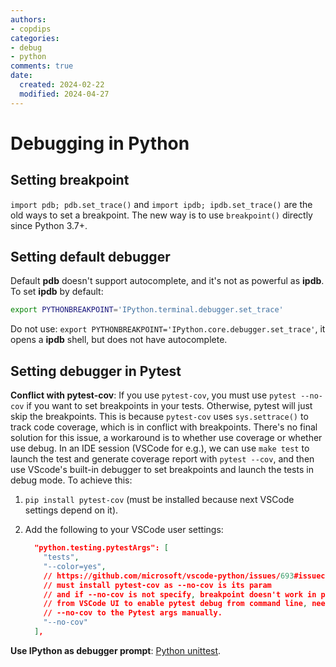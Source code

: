 ```yaml
---
authors:
- copdips
categories:
- debug
- python
comments: true
date:
  created: 2024-02-22
  modified: 2024-04-27
---
```


# Debugging in Python

<!-- more -->

## Setting breakpoint

`import pdb; pdb.set_trace()` and `import ipdb; ipdb.set_trace()` are the old ways to set a breakpoint. The new way is to use `breakpoint()` directly since Python 3.7+.

## Setting default debugger

Default **pdb** doesn't support autocomplete, and it's not as powerful as **ipdb**. To set **ipdb** by default:

```bash
export PYTHONBREAKPOINT='IPython.terminal.debugger.set_trace'
```

Do not use: `export PYTHONBREAKPOINT='IPython.core.debugger.set_trace'`, it opens a **ipdb** shell, but does not have autocomplete.

## Setting debugger in Pytest

**Conflict with pytest-cov**: If you use `pytest-cov`, you must use `pytest --no-cov` if you want to set breakpoints in your tests. Otherwise, pytest will just skip the breakpoints. This is because `pytest-cov` uses `sys.settrace()` to track code coverage, which is in conflict with breakpoints. There's no final solution for this issue, a workaround is to whether use coverage or whether use debug. In an IDE session (VSCode for e.g.), we can use `make test` to launch the test and generate coverage report with `pytest --cov`, and then use VScode's built-in debugger to set breakpoints and launch the tests in debug mode. To achieve this:

1. `pip install pytest-cov` (must be installed because next VSCode settings depend on it).
2. Add the following to your VSCode user settings:

    ```json title="VSCode settings.json" hl_lines="9"
      "python.testing.pytestArgs": [
        "tests",
        "--color=yes",
        // https://github.com/microsoft/vscode-python/issues/693#issuecomment-1356832568
        // must install pytest-cov as --no-cov is its param
        // and if --no-cov is not specify, breakpoint doesn't work in pytest debug
        // from VSCode UI to enable pytest debug from command line, need to add
        // --no-cov to the Pytest args manually.
        "--no-cov"
      ],
    ```

**Use IPython as debugger prompt**: [Python unittest](../2021/2021-06-12-python-unittest-cheet-sheet.md#pytest-pdb-pdbclsipythonterminaldebuggerterminalpdb).
